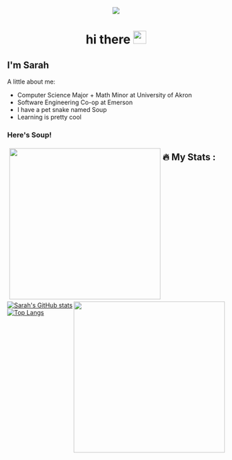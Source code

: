 <div id="header" align="center">
  <img src="https://image.myanimelist.net/ui/BQM6jEZ-UJLgGUuvrNkYUOOnrjuH3cT6u_9TP_2jIH9xEaLVtDyeVxhgEV5fHfC11Nya3vhzkr5TxjaA8G_s-w"/>
 <div id="badges" align="center">
  <img src="https://komarev.com/ghpvc/?username=sahughes123&style=flat-square&color=blue" alt=""/>
  </div>
  <h1>
  hi there
  <img src="https://media.giphy.com/media/hvRJCLFzcasrR4ia7z/giphy.gif" width="30px"/>
</h1>
</div>

## I'm Sarah

A little about me:

* Computer Science Major + Math Minor at University of Akron
* Software Engineering Co-op at Emerson
* I have a pet snake named Soup
* Learning is pretty cool

### Here's Soup!
<div>
  <img style="float: left;margin: 5px;" src="https://media.discordapp.net/attachments/775834897742823478/1072191882299449365/ezgif.com-resize.jpeg" height="350px"></img>
  <img style="float: right;" src="https://media.discordapp.net/attachments/848045038406860830/1105433493409902693/Fuu-mWaWYAIMnvw.png?width=1138&height=1138" height="350px"></img>
</div>

## :fire: My Stats :
 [![Sarah's GitHub stats](https://github-readme-stats.vercel.app/api?username=sahughes123&theme=material-palenight&show_icons=true)](https://github.com/anuraghazra/github-readme-stats)
[![Top Langs](https://github-readme-stats.vercel.app/api/top-langs/?username=sahughes123&layout=compact&theme=material-palenight&show_icons=true)](https://github.com/anuraghazra/github-readme-stats)


<!--
**sahughes123/sahughes123** is a ✨ _special_ ✨ repository because its `README.md` (this file) appears on your GitHub profile.

Here are some ideas to get you started:

- 🔭 I’m currently working on ...
- 🌱 I’m currently learning ...
- 👯 I’m looking to collaborate on ...
- 🤔 I’m looking for help with ...
- 💬 Ask me about ...
- 📫 How to reach me: ...
- 😄 Pronouns: ...
- ⚡ Fun fact: ...
-->
